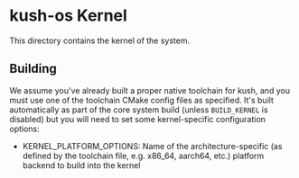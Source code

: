 # kush-os Kernel
This directory contains the kernel of the system.

## Building
We assume you've already built a proper native toolchain for kush, and you must use one of the toolchain CMake config files as specified. It's built automatically as part of the core system build (unless `BUILD_KERNEL` is disabled) but you will need to set some kernel-specific configuration options:

- KERNEL_PLATFORM_OPTIONS: Name of the architecture-specific (as defined by the toolchain file, e.g. x86_64, aarch64, etc.) platform backend to build into the kernel
